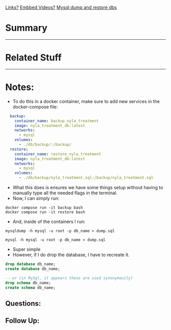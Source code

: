 [Links?](#)
[Embbed Videos?](#)
[Mysql dump and restore dbs](https://linuxize.com/post/how-to-back-up-and-restore-mysql-databases-with-mysqldump/)
# Summary

----
# Related Stuff

----
# Notes:
- To do this in a docker container, make sure to add new services in the docker-compose file:
```yaml
  backup:
    container_name: backup_nyla_treatment
    image: nyla_treatment_db:latest
    networks:
      - mysql
    volumes:
      - ./db/backup/:/backup/
  restore:
    container_name: restore_nyla_treatment
    image: nyla_treatment_db:latest
    networks:
      - mysql
    volumes:
      - ./db/backup/nyla_treatment.sql:/backup/nyla_treatment.sql
```
- What this does is ensures we have some things setup without having to manually type all the needed flags in the terminal.
- Now, I can simply run:
```shell
docker compose run -it backup bash
docker compose run -it restore bash
```
- And, inside of the containers I run:
```shell
mysqldump -h mysql -u root -p db_name > dump.sql

mysql -h mysql -u root -p db_name < dump.sql
```
- Super simple
- However, if I do drop the database, I have to recreate it.
```sql
drop database db_name;
create database db_name;

-- or (in MySql, it appears these are used synonymously)
drop schema db_name;
create schema db_name;
```
## Questions:

## Follow Up:
